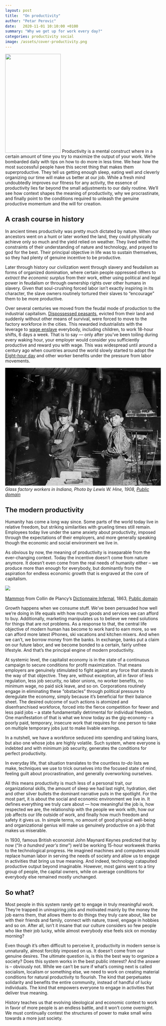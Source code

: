 ```yaml
---
layout: post
title:  "On productivity"
author: "Petar Perovic"
date:   2020-11-01 10:10:00 +0100
summary: "Why we get up for work every day?"
categories: productivity social
image: /assets/cover-productivity.png
---
```


<img class="fr ml3 nr5" width="180" height="320" src="{% link /assets/productivity-box_man.jpg %}">
Productivity is a mental construct where in a certain amount of time you try to maximize the output of your work. We’re bombarded daily with tips on how to do more in less time. We hear how the most successful people have this secret thing that makes them superproductive. They tell us getting enough sleep, eating well and cleverly organizing our time will make us better at our job. While a fresh mind undoubtedly improves our fitness for any activity, the essence of productivity lies far beyond the small adjustments to our daily routine. We’ll see how context shapes the meaning of productivity, why we procrastinate, and finally point to the conditions required to unleash the genuine productive momentum and the will for creation.

## A crash course in history

In ancient times productivity was pretty much dictated by nature. When our ancestors went on a hunt or later worked the land, they could physically achieve only so much and the yield relied on weather. They lived within the constraints of their understanding of nature and technology, and prayed to god for the best. Their principal objective in life was to sustain themselves, so they had plenty of genuine incentive to be productive.

Later through history our civilization went through slavery and feudalism as forms of organized domination, where certain people oppressed others to _extract the economic surplus_ from their work, either using political and legal power in feudalism or through ownership rights over other humans in slavery. Given that soul-crushing forced labor isn’t exactly inspiring in its character, the slave owners routinely tortured their slaves to “encourage” them to be more productive.

Over several centuries we moved from the feudal mode of production to the industrial capitalism. [Dispossessed peasants](https://www.thelandmagazine.org.uk/articles/short-history-enclosure-britain), evicted from their land and suddenly without other means of survival, were forced to move to the factory workforce in the cities. This rewarded industrialists with the leverage to [wage enslave](https://en.wikipedia.org/wiki/Wage_slavery) everybody, including children, to work 18-hour shifts, 6 days a week. That is to say — only after you’ve been toiling during every waking hour, your employer would consider you sufficiently productive and reward you with wage. This was widespread until around a century ago when countries around the world slowly started to adopt the [Eight-hour day](https://en.wikipedia.org/wiki/Eight-hour_day) and other worker benefits under the pressure from labor movements.

![Children glass factory workers](/assets/productivity-Lewis_Hine_Glass_works_1908.jpg)
*Glass factory workers in Indiana, Photo by Lewis W. Hine, 1908, [Public domain](https://commons.wikimedia.org/wiki/File:Lewis_Hine,_Glass_works,_midnight,_Indiana,_1908.jpg)*

## The modern productivity

Humanity has come a long way since. Some parts of the world today live in relative freedom, but striking similarities with grueling times still remain. Employees today live under the same anxiety about productivity, imposed through the expectations of their employers, and more generally speaking though the economic and social environment we live in.

As obvious by now, the meaning of productivity is inseparable from the ever-changing context. Today the incentive doesn’t come from nature anymore. It doesn’t even come from the real needs of humanity either – we produce more than enough for everybody, but dominantly from the aspiration for endless economic growth that is engraved at the core of capitalism.

<div class="fr ml4 nr5 w-50">
  <img src="{% link /assets/productivity-mammon.jpg %}">
  <p class="f6 i tc"><a href="https://en.wikipedia.org/wiki/Mammon">Mammon</a> from Collin de Plancy’s <a href="https://en.wikipedia.org/wiki/Dictionnaire_Infernal">Dictionnaire Infernal</a>, 1863, <a href="https://commons.wikimedia.org/wiki/File:Ill_dict_infernal_p0455_mammon.jpg">Public domain</a></p>
</div> Growth happens when we consume stuff. We’ve been persuaded how well we’re doing in life equals with how much goods and services we can afford to buy. Additionally, marketing manipulates us to believe we need solutions for things that are not problems. As a response to that, the central life objective of modern human has become to work hard to earn more, so we can afford more latest iPhones, ski vacations and kitchen mixers. And when we can’t, we borrow money from the banks. In exchange, banks put a claim on our future labor, and we become bonded to a certain, fairly unfree lifestyle. And that’s the principal engine of modern productivity.

At systemic level, the capitalist economy is in the state of a continuous campaign to secure conditions for profit maximization. That means employers are genuinely stimulated to fight against any force that stands in the way of that objective. They are, without exception, all in favor of less regulation, less job security, no labor unions, no worker benefits, no minimum wage, no paid sick leave, and so on. Corporations routinely engage in eliminating these ”obstacles” through political pressure to deregulate the economy, simply because it’s beneficial for their balance sheet. The desired outcome of such actions is atomized and disenfranchised workforce, forced into the fierce competition for fewer and less paid jobs – a state fundamentally detrimental for individual freedom. One manifestation of that is what we know today as the gig-economy – a poorly paid, temporary, insecure work that requires for one person to take on multiple temporary jobs just to make livable earnings.

In a nutshell, we have a workforce seduced into spending and taking loans, but also one whose jobs are highly volatile. Such system, where everyone is indebted and with minimum job security, generates the conditions for perfect productivity.

In everyday life, that situation translates to the countless _to-do_ lists we make, techniques we use to trick ourselves into the focused state of mind, feeling guilt about procrastination, and generally overworking ourselves.

<p class="highlight">
All this means productivity is much less of a personal trait, our organizational skills, the amount of sleep we had last night, hydration, diet and other silver bullets the dominant narrative puts in the spotlight. For the most part, it is about the social and economic environment we live in. It defines everything we truly care about — how meaningful the job is, how respected we are, the relationship with the people we work with, how our job affects our life outside of work, and finally how much freedom and safety it gives us. In simple terms, no amount of good physical well-being and organizational genius will make us genuinely productive on a job that makes us miserable.
</p>

In 1930, famous British economist John Maynard Keynes predicted that by now (“_In a hundred year's time_”) we’d be working 15-hour workweek thanks to the technological progress. He imagined machines and computers would replace human labor in serving the needs of society and allow us to engage in activities that bring us true meaning. And indeed, technology catapulted productive output beyond imaginable. However, most gains went to a tiny group of people, the capital owners, while on average conditions for everybody else remained mostly unchanged.

## So what?

Most people in this system rarely get to engage in truly meaningful work. They’re trapped in uninspiring jobs and motivated mainly by the money the job earns them, that allows them to do things they truly care about, like be with their friends and family, connect with nature, travel, engage in hobbies and so on. After all, isn’t it insane that our culture considers so few people who like their job lucky, while almost everybody else feels sick on monday morning?

Even though it’s often difficult to perceive it, productivity in modern sense is unnaturally, almost forcibly imposed on us. It doesn’t come from our genuine desires. The ultimate question is, is this the best way to organize a society? Does this system works in the best public interest? And the answer is – obviously not. While we can’t be sure if what’s coming next is called socialism, localism or something else, we need to work on creating material conditions for natural productivity to flourish. The kind that perpetuates solidarity and benefits the entire community, instead of handful of lucky individuals. The kind that empowers everyone to engage in activities that deliver true meaning.

History teaches us that evolving ideological and economic context to work in favor of more people is an endless battle, and it won’t come overnight. We must continually contest the structures of power to make small wins towards a more just society.
